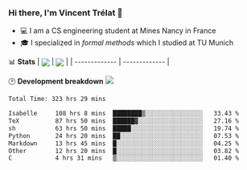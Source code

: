 ### Hi there, I'm Vincent Trélat 👋
 - 💻 I am a CS engineering student at Mines Nancy in France
 - 🎓 I specialized in *formal methods* which I studied at TU Munich

📊 **Stats**
| <img align="center" src="https://readme-stats.clckblog.space/api?username=VTrelat&show_icons=true&include_all_commits=true&theme=tokyonight&hide_border=true" /> | <img align="center" src="https://readme-stats.clckblog.space/api/top-langs/?username=VTrelat&layout=compact&theme=tokyonight&hide_border=true" /> |
| ------------- | ------------- |

🕑 **Development breakdown** ![](https://wakatime.com/badge/user/8d0110fb-6b70-4990-ab86-45c404715c2b.svg)
<!--START_SECTION:waka-->

```txt
Total Time: 323 hrs 29 mins

Isabelle     108 hrs 8 mins  ████████▒░░░░░░░░░░░░░░░░   33.43 %
TeX          87 hrs 50 mins  ██████▓░░░░░░░░░░░░░░░░░░   27.16 %
sh           63 hrs 50 mins  █████░░░░░░░░░░░░░░░░░░░░   19.74 %
Python       24 hrs 20 mins  ██░░░░░░░░░░░░░░░░░░░░░░░   07.53 %
Markdown     13 hrs 45 mins  █░░░░░░░░░░░░░░░░░░░░░░░░   04.25 %
Other        12 hrs 20 mins  █░░░░░░░░░░░░░░░░░░░░░░░░   03.82 %
C            4 hrs 31 mins   ▒░░░░░░░░░░░░░░░░░░░░░░░░   01.40 %
```

<!--END_SECTION:waka-->
